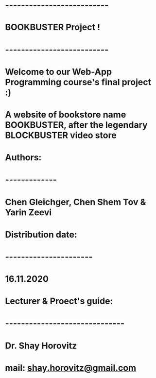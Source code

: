 # --------------------------
# BOOKBUSTER Project !
# --------------------------
#
# Welcome to our Web-App Programming course's final project :)
# A website of bookstore name BOOKBUSTER, after the legendary BLOCKBUSTER video store
#
# Authors:
# -------------
# Chen Gleichger, Chen Shem Tov & Yarin Zeevi
#
# Distribution date:
# ----------------------
# 16.11.2020
#
# Lecturer & Proect's guide:
# ------------------------------
# Dr. Shay Horovitz
# mail: shay.horovitz@gmail.com 
#
#
#
#
#
#
#
